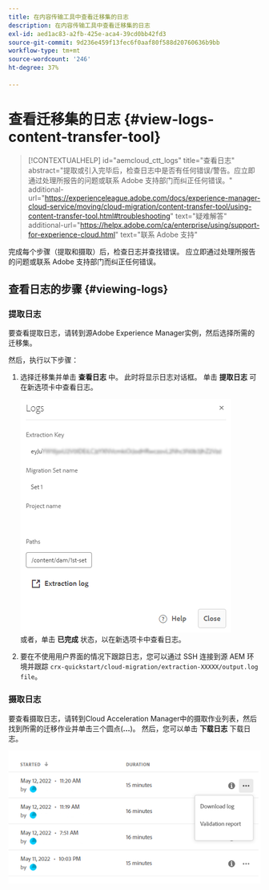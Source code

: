 ```yaml
---
title: 在内容传输工具中查看迁移集的日志
description: 在内容传输工具中查看迁移集的日志
exl-id: aed1ac83-a2fb-425e-aca4-39cd0bb42fd3
source-git-commit: 9d236e459f13fec6f0aaf80f588d20760636b9bb
workflow-type: tm+mt
source-wordcount: '246'
ht-degree: 37%

---
```


# 查看迁移集的日志 {#view-logs-content-transfer-tool}


>[!CONTEXTUALHELP]
>id="aemcloud_ctt_logs"
>title="查看日志"
>abstract="提取或引入完毕后，检查日志中是否有任何错误/警告。应立即通过处理所报告的问题或联系 Adobe 支持部门而纠正任何错误。"
>additional-url="https://experienceleague.adobe.com/docs/experience-manager-cloud-service/moving/cloud-migration/content-transfer-tool/using-content-transfer-tool.html#troubleshooting" text="疑难解答"
>additional-url="https://helpx.adobe.com/ca/enterprise/using/support-for-experience-cloud.html" text="联系 Adobe 支持"

完成每个步骤（提取和摄取）后，检查日志并查找错误。  应立即通过处理所报告的问题或联系 Adobe 支持部门而纠正任何错误。

## 查看日志的步骤 {#viewing-logs}

### 提取日志

要查看提取日志，请转到源Adobe Experience Manager实例，然后选择所需的迁移集。

然后，执行以下步骤：

1. 选择迁移集并单击 **查看日志** 中。 此时将显示日志对话框。 单击 **提取日志** 可在新选项卡中查看日志。

   ![图像](/help/journey-migration/content-transfer-tool/assets-ctt/cttcam25.png) \
   或者，单击 **已完成** 状态，以在新选项卡中查看日志。

1. 要在不使用用户界面的情况下跟踪日志，您可以通过 SSH 连接到源 AEM 环境并跟踪 `crx-quickstart/cloud-migration/extraction-XXXXX/output.log file`。

### 摄取日志

要查看摄取日志，请转到Cloud Acceleration Manager中的摄取作业列表，然后找到所需的迁移作业并单击三个圆点(**...**)。 然后，您可以单击 **下载日志** 下载日志。

![图像](/help/journey-migration/content-transfer-tool/assets-ctt/cttcam28.png)
